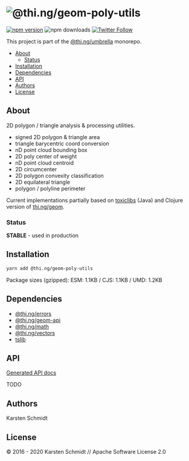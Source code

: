 <!-- This file is generated - DO NOT EDIT! -->

# ![@thi.ng/geom-poly-utils](https://media.thi.ng/umbrella/banners/thing-geom-poly-utils.svg?1584814475)

[![npm version](https://img.shields.io/npm/v/@thi.ng/geom-poly-utils.svg)](https://www.npmjs.com/package/@thi.ng/geom-poly-utils)
![npm downloads](https://img.shields.io/npm/dm/@thi.ng/geom-poly-utils.svg)
[![Twitter Follow](https://img.shields.io/twitter/follow/thing_umbrella.svg?style=flat-square&label=twitter)](https://twitter.com/thing_umbrella)

This project is part of the
[@thi.ng/umbrella](https://github.com/thi-ng/umbrella/) monorepo.

- [About](#about)
  - [Status](#status)
- [Installation](#installation)
- [Dependencies](#dependencies)
- [API](#api)
- [Authors](#authors)
- [License](#license)

## About

2D polygon / triangle analysis & processing utilities.

- signed 2D polygon & triangle area
- triangle barycentric coord conversion
- nD point cloud bounding box
- 2D poly center of weight
- nD point cloud centroid
- 2D circumcenter
- 2D polygon convexity classification
- 2D equilateral triangle
- polygon / polyline perimeter

Current implementations partially based on
[toxiclibs](http://toxiclibs.org) (Java) and Clojure version of
[thi.ng/geom](http://thi.ng/geom).

### Status

**STABLE** - used in production

## Installation

```bash
yarn add @thi.ng/geom-poly-utils
```

Package sizes (gzipped): ESM: 1.1KB / CJS: 1.1KB / UMD: 1.2KB

## Dependencies

- [@thi.ng/errors](https://github.com/thi-ng/umbrella/tree/develop/packages/errors)
- [@thi.ng/geom-api](https://github.com/thi-ng/umbrella/tree/develop/packages/geom-api)
- [@thi.ng/math](https://github.com/thi-ng/umbrella/tree/develop/packages/math)
- [@thi.ng/vectors](https://github.com/thi-ng/umbrella/tree/develop/packages/vectors)
- [tslib](https://github.com/thi-ng/umbrella/tree/develop/packages/undefined)

## API

[Generated API docs](https://docs.thi.ng/umbrella/geom-poly-utils/)

TODO

## Authors

Karsten Schmidt

## License

&copy; 2016 - 2020 Karsten Schmidt // Apache Software License 2.0
